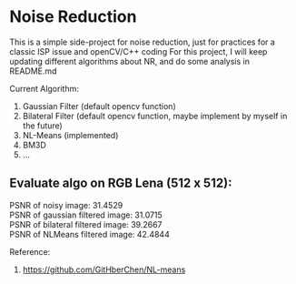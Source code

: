 # Noise Reduction

This is a simple side-project for noise reduction, just for practices for a classic ISP issue and openCV/C++ coding
For this project, I will keep updating different algorithms about NR, and do some analysis in README.md

Current Algorithm:
1. Gaussian Filter (default opencv function)
2. Bilateral Filter (default opencv function, maybe implement by myself in the future)
3. NL-Means (implemented)
4. BM3D
5. ...


## Evaluate algo on RGB Lena (512 x 512):
PSNR of noisy image:             31.4529  
PSNR of gaussian filtered image: 31.0715  
PSNR of bilateral filtered image: 39.2667  
PSNR of NLMeans filtered image: 42.4844  

Reference:
1. https://github.com/GitHberChen/NL-means

